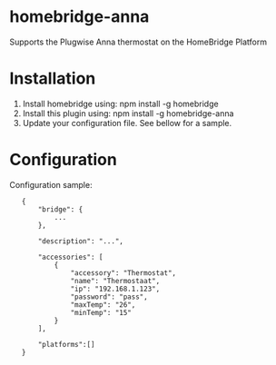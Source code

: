 # homebridge-anna

Supports the Plugwise Anna thermostat on the HomeBridge Platform

# Installation

1. Install homebridge using: npm install -g homebridge
2. Install this plugin using: npm install -g homebridge-anna
3. Update your configuration file. See bellow for a sample.

# Configuration

Configuration sample:

 ```
    {
        "bridge": {
            ...
        },

        "description": "...",

        "accessories": [
            {
                "accessory": "Thermostat",
                "name": "Thermostaat",
                "ip": "192.168.1.123",
                "password": "pass",
                "maxTemp": "26",
                "minTemp": "15"
            }
        ],

        "platforms":[]
    }
```
